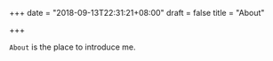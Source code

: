 +++
date = "2018-09-13T22:31:21+08:00"
draft = false
title = "About"

+++

`About` is the place to introduce me. 